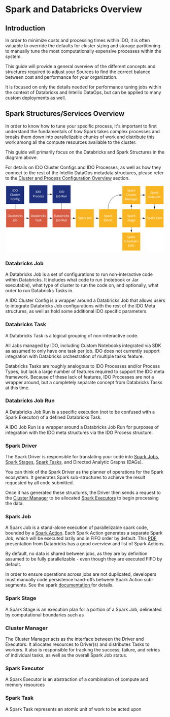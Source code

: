 # Spark and Databricks Overview

## Introduction

In order to minimize costs and processing times within IDO, it is often valuable to override the defaults for cluster sizing and storage partitioning to manually tune the most computationally expensive processes within the system.

This guide will provide a general overview of the different concepts and structures required to adjust your Sources to find the correct balance between cost and performance for your organization.

It is focused on only the details needed for performance tuning jobs within the context of Databricks and Intellio DataOps, but can be applied to many custom deployments as well.

## Spark Structures/Services Overview

In order to know how to tune your specific process, it's important to first understand the fundamentals of how Spark takes complex processes and breaks them down into parallelizable chunks of work and distribute this work among all the compute resources available to the cluster.

This guide will primarily focus on the Databricks and Spark Structures in the diagram above.

For details on IDO Cluster Configs and IDO Processes, as well as how they connect to the rest of the Intellio DataOps metadata structures, please refer to the [Cluster and Process Configuration Overview](../user-manual/system-configuration/cluster-and-process-configuration-overview/) section.

![](<../.gitbook/assets/image (388) (1) (1).png>)

### Databricks Job

A Databricks Job is a set of configurations to run non-interactive code within Databricks. It includes what code to run (notebook or Jar executable), what type of cluster to run the code on, and optionally, what order to run Databricks Tasks in.

A IDO Cluster Config is a wrapper around a Databricks Job that allows users to integrate Databricks Job configurations with the rest of the IDO Meta structures, as well as hold some additional IDO specific parameters.

### Databricks Task

A Databricks Task is a logical grouping of non-interactive code.

All Jabs managed by IDO, including Custom Notebooks integrated via SDK as assumed to only have one task per job. IDO does not currently support integration with Databricks orchestration of multiple tasks feature.

Databricks Tasks are roughly analogous to IDO Processes and/or Process Types, but lack a large number of features required to support the IDO meta framework. Because of these lack of features, IDO Processes are not a wrapper around, but a completely separate concept from Databricks Tasks at this time.

### Databricks Job Run

A Databricks Job Run is a specific execution (not to be confused with a Spark Executor) of a defined Databricks Task.

A IDO Job Run is a wrapper around a Databricks Job Run for purposes of integration with the IDO meta structures via the IDO Process structure.

### Spark Driver

The Spark Driver is responsible for translating your code into [Spark Jobs](spark-and-databricks-overview.md#spark-job), [Spark Stages](spark-and-databricks-overview.md#spark-stage), [Spark Tasks](spark-and-databricks-overview.md#spark-task), and Directed Analytic Graphs (DAGs).

You can think of the Spark Driver as the planner of operations for the Spark ecosystem. It generates Spark sub-structures to achieve the result requested by all code submitted.

Once it has generated these structures, the Driver then sends a request to the [Cluster Manager](spark-and-databricks-overview.md#cluster-manager) to be allocated [Spark Executors](spark-and-databricks-overview.md#spark-executor) to begin processing the data.

### Spark Job

A Spark Job is a stand-alone execution of parallelizable spark code, bounded by a [Spark Action](https://spark.apache.org/docs/latest/rdd-programming-guide.html#actions). Each Spark Action generates a separate Spark Job, which will be executed lazily and in FIFO order by default. This [PDF ](https://training.databricks.com/visualapi.pdf)presentation from Databricks has a good overview and list of Spark Actions.

By default, no data is shared between jobs, as they are by definition assumed to be fully parallelizable - even though they are executed FIFO by default.

In order to ensure operations across jobs are not duplicated, developers must manually code persistence hand-offs between Spark Action sub-segments. See the spark [documentation ](https://spark.apache.org/docs/latest/rdd-programming-guide.html#rdd-persistence)for details.

### Spark Stage

A Spark Stage is an execution plan for a portion of a Spark Job, delineated by computational boundaries such as&#x20;

### Cluster Manager

The Cluster Manager acts as the interface between the Driver and Executors. It allocates resources  to Driver(s) and distributes Tasks to workers. It also is responsible for tracking the success, failure, and retries of individual tasks, as well as the overall Spark Job status.

### Spark Executor

A Spark Executor is an abstraction of a combination of compute and memory resources&#x20;

### Spark Task

A Spark Task represents an atomic unit of work to be acted upon
